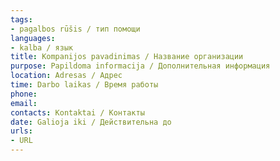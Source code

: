 ```yaml
---
tags:
- pagalbos rūšis / тип помощи
languages:
- kalba / язык
title: Kompanijos pavadinimas / Название организации
purpose: Papildoma informacija / Дополнительная информация
location: Adresas / Aдрес
time: Darbo laikas / Время работы
phone: 
email: 
contacts: Kontaktai / Kонтакты
date: Galioja iki / Действительна до
urls:
- URL
---
```

